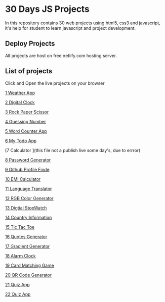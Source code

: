 
# 30 Days JS Projects

In this repository contains 30 web projects using html5, css3 and javascript, it's help for student to learn javascript and project development.
## Deploy Projects

  All projects are host on free netlify.com hosting server.


## List of projects
Click and Open the live projects on your browser

 [1 Weather App](https://weatherapp2212.netlify.app)

 [2 Digital Clock](https://digitalclock22.netlify.app)

 [3 Rock Paper Scissor](https://rockpaperscissor22.netlify.app)

 [4 Guessing Number](https://guesswithjs.netlify.app)

 [5 Word Counter App](https://wordcounter22.netlify.app)
 
 [6 My Todo App](https://mytodoin.netlify.app)

[7 Calculator ](this file not a publish live some day's, due to errror)

[8 Password Generator](https://passgenerate22.netlify.app)

[9 Github Profile Finde ](https://githubprofilefinde.netlify.app)

[10 EMI Calculator ](https://emicalculator22.netlify.app)

[11 Language Translator ](https://languagetranslate22.netlify.app)

[12 RGB Color Generator ](https://rgbcolorgenerator22.netlify.app)

[13 Digtial StopWatch ](https://stopwatch22.netlify.app)

[14 Country Information ](https://getcountry.netlify.app)

[15 Tic Tac Toe ](https://tictactoegame22.netlify.app)

[16 Quotes Generator ](https://motivationquotes22.netlify.app)

[17 Gradient Generator ](https://gradientgenerator22.netlify.app)

[18 Alarm Clock ](https://setalarm.netlify.app)

[19 Card Matching Game ](https://cardmatching22.netlify.app)

[20 QR Code Generator ](https://qrcode2212.netlify.app)

[21 Quiz App ](https://quizappinjs.netlify.app)

[22 Quiz App ](https://likhoaursuno.netlify.app)
